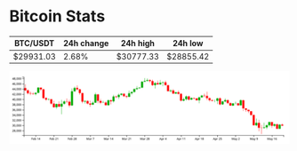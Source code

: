 # Bitcoin Stats

BTC/USDT|24h change|24h high|24h low|
|---|---|---|---|
|$29931.03|2.68%|$30777.33|$28855.42|

<img src="./chart.svg">
